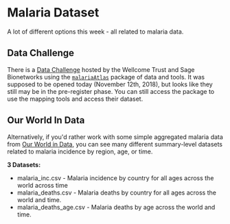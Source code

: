 # Malaria Dataset

A lot of different options this week - all related to malaria data.


## Data Challenge
There is a [Data Challenge](https://www.synapse.org/#!Synapse:syn16788291/wiki/583310) hosted by the Wellcome Trust and Sage Bionetworks using the [`malariaAtlas`](https://github.com/malaria-atlas-project/malariaAtlas) package of data and tools. It was supposed to be opened today (November 12th, 2018), but looks like they still may be in the pre-register phase. You can still access the package to use the mapping tools and access their dataset.

## Our World In Data
Alternatively, if you'd rather work with some simple aggregated malaria data from [Our World in Data](https://ourworldindata.org/malaria), you can see many different summary-level datasets related to malaria incidence by region, age, or time.

__3 Datasets:__
* malaria_inc.csv - Malaria incidence by country for all ages across the world across time
* malaria_deaths.csv - Malaria deaths by country for all ages across the world and time.
* malaria_deaths_age.csv - Malaria deaths by age across the world and time.

